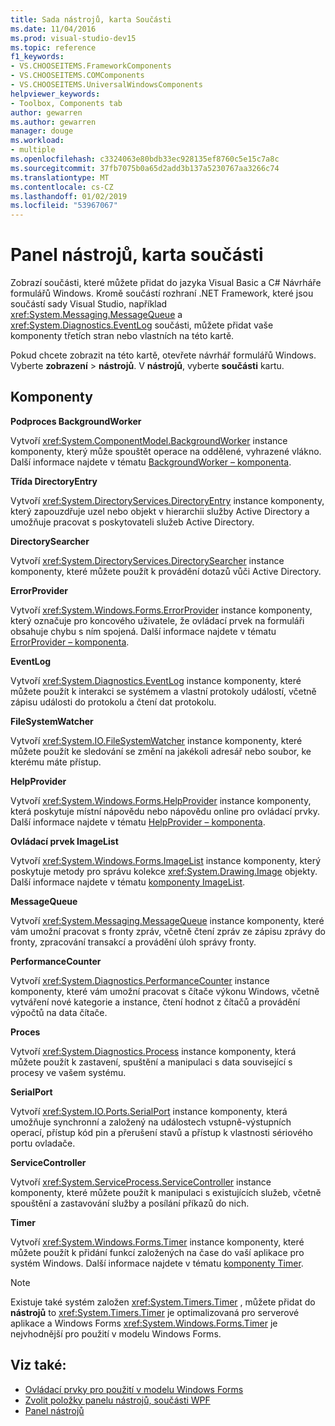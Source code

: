 ```yaml
---
title: Sada nástrojů, karta Součásti
ms.date: 11/04/2016
ms.prod: visual-studio-dev15
ms.topic: reference
f1_keywords:
- VS.CHOOSEITEMS.FrameworkComponents
- VS.CHOOSEITEMS.COMComponents
- VS.CHOOSEITEMS.UniversalWindowsComponents
helpviewer_keywords:
- Toolbox, Components tab
author: gewarren
ms.author: gewarren
manager: douge
ms.workload:
- multiple
ms.openlocfilehash: c3324063e80bdb33ec928135ef8760c5e15c7a8c
ms.sourcegitcommit: 37fb7075b0a65d2add3b137a5230767aa3266c74
ms.translationtype: MT
ms.contentlocale: cs-CZ
ms.lasthandoff: 01/02/2019
ms.locfileid: "53967067"
---
```

# <a name="toolbox-components-tab"></a>Panel nástrojů, karta součásti

Zobrazí součásti, které můžete přidat do jazyka Visual Basic a C# Návrháře formulářů Windows. Kromě součástí rozhraní .NET Framework, které jsou součástí sady Visual Studio, například <xref:System.Messaging.MessageQueue> a <xref:System.Diagnostics.EventLog> součásti, můžete přidat vaše komponenty třetích stran nebo vlastních na této kartě.

Pokud chcete zobrazit na této kartě, otevřete návrhář formulářů Windows. Vyberte **zobrazení** > **nástrojů**. V **nástrojů**, vyberte **součásti** kartu.

## <a name="components"></a>Komponenty

**Podproces BackgroundWorker**

Vytvoří <xref:System.ComponentModel.BackgroundWorker> instance komponenty, který může spouštět operace na oddělené, vyhrazené vlákno. Další informace najdete v tématu [BackgroundWorker – komponenta](/dotnet/framework/winforms/controls/backgroundworker-component).

**Třída DirectoryEntry**

Vytvoří <xref:System.DirectoryServices.DirectoryEntry> instance komponenty, který zapouzdřuje uzel nebo objekt v hierarchii služby Active Directory a umožňuje pracovat s poskytovateli služeb Active Directory.

**DirectorySearcher**

Vytvoří <xref:System.DirectoryServices.DirectorySearcher> instance komponenty, které můžete použít k provádění dotazů vůči Active Directory.

**ErrorProvider**

Vytvoří <xref:System.Windows.Forms.ErrorProvider> instance komponenty, který označuje pro koncového uživatele, že ovládací prvek na formuláři obsahuje chybu s ním spojená. Další informace najdete v tématu [ErrorProvider – komponenta](/dotnet/framework/winforms/controls/errorprovider-component-windows-forms).

**EventLog**

Vytvoří <xref:System.Diagnostics.EventLog> instance komponenty, které můžete použít k interakci se systémem a vlastní protokoly událostí, včetně zápisu události do protokolu a čtení dat protokolu.

**FileSystemWatcher**

Vytvoří <xref:System.IO.FileSystemWatcher> instance komponenty, které můžete použít ke sledování se změní na jakékoli adresář nebo soubor, ke kterému máte přístup.

**HelpProvider**

Vytvoří <xref:System.Windows.Forms.HelpProvider> instance komponenty, která poskytuje místní nápovědu nebo nápovědu online pro ovládací prvky. Další informace najdete v tématu [HelpProvider – komponenta](/dotnet/framework/winforms/controls/helpprovider-component-windows-forms).

**Ovládací prvek ImageList**

Vytvoří <xref:System.Windows.Forms.ImageList> instance komponenty, který poskytuje metody pro správu kolekce <xref:System.Drawing.Image> objekty. Další informace najdete v tématu [komponenty ImageList](/dotnet/framework/winforms/controls/imagelist-component-windows-forms).

**MessageQueue**

Vytvoří <xref:System.Messaging.MessageQueue> instance komponenty, které vám umožní pracovat s fronty zpráv, včetně čtení zpráv ze zápisu zprávy do fronty, zpracování transakcí a provádění úloh správy fronty.

**PerformanceCounter**

Vytvoří <xref:System.Diagnostics.PerformanceCounter> instance komponenty, které vám umožní pracovat s čítače výkonu Windows, včetně vytváření nové kategorie a instance, čtení hodnot z čítačů a provádění výpočtů na data čítače.

**Proces**

Vytvoří <xref:System.Diagnostics.Process> instance komponenty, která můžete použít k zastavení, spuštění a manipulaci s data související s procesy ve vašem systému.

**SerialPort**

Vytvoří <xref:System.IO.Ports.SerialPort> instance komponenty, která umožňuje synchronní a založený na událostech vstupně-výstupních operací, přístup kód pin a přerušení stavů a přístup k vlastnosti sériového portu ovladače.

**ServiceController**

Vytvoří <xref:System.ServiceProcess.ServiceController> instance komponenty, které můžete použít k manipulaci s existujících služeb, včetně spouštění a zastavování služby a posílání příkazů do nich.

**Timer**

Vytvoří <xref:System.Windows.Forms.Timer> instance komponenty, které můžete použít k přidání funkcí založených na čase do vaší aplikace pro systém Windows. Další informace najdete v tématu [komponenty Timer](/dotnet/framework/winforms/controls/timer-component-windows-forms).

> [!NOTE]
> Existuje také systém založen <xref:System.Timers.Timer> , můžete přidat do **nástrojů** to <xref:System.Timers.Timer> je optimalizovaná pro serverové aplikace a Windows Forms <xref:System.Windows.Forms.Timer> je nejvhodnější pro použití v modelu Windows Forms.

## <a name="see-also"></a>Viz také:

- [Ovládací prvky pro použití v modelu Windows Forms](/dotnet/framework/winforms/controls/controls-to-use-on-windows-forms)
- [Zvolit položky panelu nástrojů, součásti WPF](choose-toolbox-items-wpf-components.md)
- [Panel nástrojů](../../ide/reference/toolbox.md)